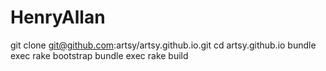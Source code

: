# HenryAllan

git clone git@github.com:artsy/artsy.github.io.git
  cd artsy.github.io
  bundle exec rake bootstrap
  bundle exec rake build
